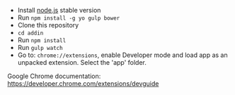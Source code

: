 * Install [node.js](https://nodejs.org/en/) stable version
* Run `npm install -g yo gulp bower`
* Clone this repository
* `cd addin`
* Run `npm install`
* Run `gulp watch`
* Go to: `chrome://extensions`, enable Developer mode and load app as an unpacked extension. Select the 'app' folder.


Google Chrome documentation: https://developer.chrome.com/extensions/devguide